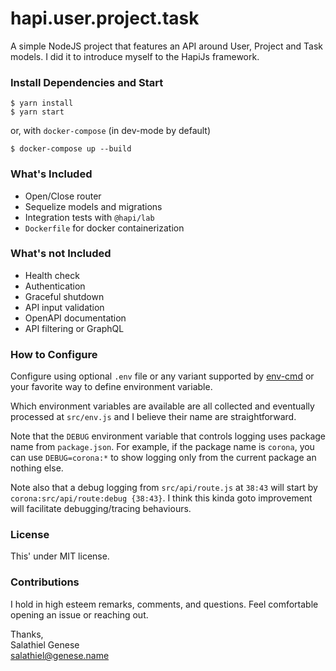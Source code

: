 # hapi.user.project.task

A simple NodeJS project that features an API around User, Project and Task models.
I did it to introduce myself to the HapiJs framework.

### Install Dependencies and Start

```shell script
$ yarn install
$ yarn start
```

or, with `docker-compose` (in dev-mode by default)

```shell script
$ docker-compose up --build
```

### What's Included

+ Open/Close router
+ Sequelize models and migrations
+ Integration tests with `@hapi/lab`
+ `Dockerfile` for docker containerization

### What's not Included

+ Health check
+ Authentication
+ Graceful shutdown
+ API input validation
+ OpenAPI documentation
+ API filtering or GraphQL

### How to Configure

Configure using optional `.env` file or any variant supported by [env-cmd](https://www.npmjs.com/package/env-cmd)
or your favorite way to define environment variable.

Which environment variables are available are all collected and eventually processed at `src/env.js`
and I believe their name are straightforward.

Note that the `DEBUG` environment variable that controls logging uses package name from `package.json`.
For example, if the package name is `corona`, you can use `DEBUG=corona:*` to show logging only from the current package an nothing else.

Note also that a debug logging from `src/api/route.js` at `38:43` will start by `corona:src/api/route:debug {38:43}`.
I think this kinda goto improvement will facilitate debugging/tracing behaviours.

### License

This' under MIT license.

### Contributions

I hold in high esteem remarks, comments, and questions.
Feel comfortable opening an issue or reaching out.

Thanks,
<br/>
Salathiel Genese
<br>
salathiel@genese.name
